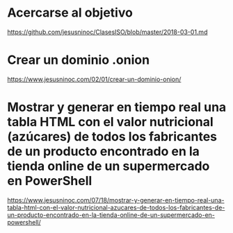 # Acercarse al objetivo
https://github.com/jesusninoc/ClasesISO/blob/master/2018-03-01.md
# Crear un dominio .onion
https://www.jesusninoc.com/02/01/crear-un-dominio-onion/
# Mostrar y generar en tiempo real una tabla HTML con el valor nutricional (azúcares) de todos los fabricantes de un producto encontrado en la tienda online de un supermercado en PowerShell
https://www.jesusninoc.com/07/18/mostrar-y-generar-en-tiempo-real-una-tabla-html-con-el-valor-nutricional-azucares-de-todos-los-fabricantes-de-un-producto-encontrado-en-la-tienda-online-de-un-supermercado-en-powershell/

